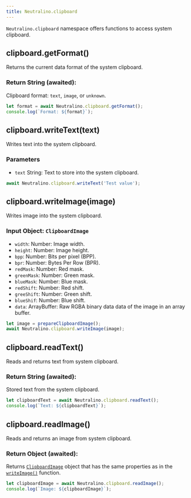 ```yaml
---
title: Neutralino.clipboard
---
```


`Neutralino.clipboard` namespace offers functions to access system clipboard.

## clipboard.getFormat()
Returns the current data format of the system clipboard. 

### Return String (awaited):
Clipboard format: `text`, `image`, or `unknown`.


```js
let format = await Neutralino.clipboard.getFormat();
console.log(`Format: ${format}`);
```

## clipboard.writeText(text)
Writes text into the system clipboard. 

### Parameters

- `text` String: Text to store into the system clipboard.

```js
await Neutralino.clipboard.writeText('Test value');
```

## clipboard.writeImage(image)
Writes image into the system clipboard. 

### Input Object: `ClipboardImage`

- `width`: Number: Image width.
- `height`: Number: Image height.
- `bpp`: Number: Bits per pixel (BPP).
- `bpr`: Number: Bytes Per Row (BPR).
- `redMask`: Number: Red mask.
- `greenMask`: Number: Green mask.
- `blueMask`: Number: Blue mask.
- `redShift`: Number: Red shift.
- `greeShift`: Number: Green shift.
- `blueShif`: Number: Blue shift.
- `data`: ArrayBuffer: Raw RGBA binary data data of the image in an array buffer.

```js
let image = prepareClipboardImage();
await Neutralino.clipboard.writeImage(image);
```

## clipboard.readText()
Reads and returns text from system clipboard. 

### Return String (awaited):
Stored text from the system clipboard.


```js
let clipboardText = await Neutralino.clipboard.readText();
console.log(`Text: ${clipboardText}`);
```

## clipboard.readImage()
Reads and returns an image from system clipboard. 

### Return Object (awaited):
Returns [`ClipboardImage`](#input-object-clipboardimage) object that has the same
properties as in the [`writeImage()`](#clipboardwriteimageimage) function.


```js
let clipboardImage = await Neutralino.clipboard.readImage();
console.log(`Image: ${clipboardImage}`);
```
